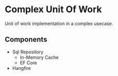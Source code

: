 # Complex Unit Of Work
Unit of work implementation in a complex usecase.

## Components
- Sql Repository
    - In-Memory Cache
    - EF Core
- Hangfire


